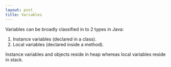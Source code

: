 ```yaml
---
layout: post
title: Variables
---
```


Variables can be broadly classified in to 2 types in Java:

1. Instance variables (declared in a class).
2. Local variables (declared inside a method).

Instance variables and objects reside in heap whereas local variables reside in stack.


